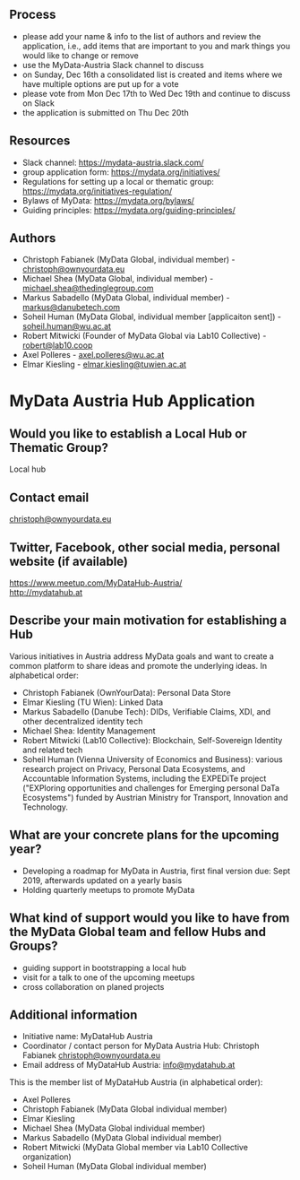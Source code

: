 ﻿## Process
* please add your name & info to the list of authors and review the application, i.e., add items that are important to you and mark things you would like to change or remove
* use the MyData-Austria Slack channel to discuss
* on Sunday, Dec 16th a consolidated list is created and items where we have multiple options are put up for a vote
* please vote from Mon Dec 17th to Wed Dec 19th and continue to discuss on Slack
* the application is submitted on Thu Dec 20th


## Resources
* Slack channel: https://mydata-austria.slack.com/
* group application form: https://mydata.org/initiatives/
* Regulations for setting up a local or thematic group: https://mydata.org/initiatives-regulation/
* Bylaws of MyData: https://mydata.org/bylaws/
* Guiding principles: https://mydata.org/guiding-principles/


## Authors
* Christoph Fabianek (MyData Global, individual member) - christoph@ownyourdata.eu  
* Michael Shea (MyData Global, individual member) - michael.shea@thedinglegroup.com  
* Markus Sabadello (MyData Global, individual member) - markus@danubetech.com
* Soheil Human (MyData Global, individual member [applicaiton sent]) - soheil.human@wu.ac.at
* Robert Mitwicki (Founder of MyData Global via Lab10 Collective) - robert@lab10.coop
* Axel Polleres - axel.polleres@wu.ac.at
* Elmar Kiesling - elmar.kiesling@tuwien.ac.at


# MyData Austria Hub Application


## Would you like to establish a Local Hub or Thematic Group?
Local hub  


## Contact email
christoph@ownyourdata.eu


## Twitter, Facebook, other social media, personal website (if available)
https://www.meetup.com/MyDataHub-Austria/  
http://mydatahub.at  


## Describe your main motivation for establishing a Hub
Various initiatives in Austria address MyData goals and want to create a common platform to share ideas and promote the underlying ideas. In alphabetical order:
- Christoph Fabianek (OwnYourData): Personal Data Store
- Elmar Kiesling (TU Wien): Linked Data
- Markus Sabadello (Danube Tech): DIDs, Verifiable Claims, XDI, and other decentralized identity tech
- Michael Shea: Identity Management
- Robert Mitwicki (Lab10 Collective): Blockchain, Self-Sovereign Identity and related tech
- Soheil Human (Vienna University of Economics and Business): various research project on Privacy, Personal Data Ecosystems, and Accountable Information Systems, including the EXPEDiTe project ("EXPloring opportunities and challenges for Emerging personal DaTa Ecosystems") funded by Austrian Ministry for Transport, Innovation and Technology.


## What are your concrete plans for the upcoming year?
- Developing a roadmap for MyData in Austria, first final version due: Sept 2019, afterwards updated on a yearly basis
- Holding quarterly meetups to promote MyData


## What kind of support would you like to have from the MyData Global team and fellow Hubs and Groups?
- guiding support in bootstrapping a local hub  
- visit for a talk to one of the upcoming meetups  
- cross collaboration on planed projects  


## Additional information
- Initiative name: MyDataHub Austria  
- Coordinator / contact person for MyData Austria Hub: Christoph Fabianek <christoph@ownyourdata.eu>  
- Email address of MyDataHub Austria: info@mydatahub.at  

This is the member list of MyDataHub Austria (in alphabetical order):
* Axel Polleres
* Christoph Fabianek (MyData Global individual member)  
* Elmar Kiesling
* Michael Shea (MyData Global individual member)  
* Markus Sabadello (MyData Global individual member)
* Robert Mitwicki (MyData Global member via Lab10 Collective organization)
* Soheil Human (MyData Global individual member)
